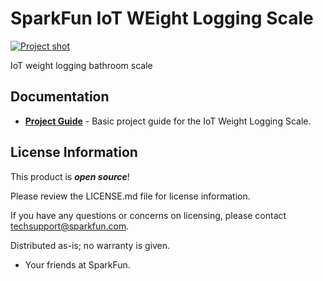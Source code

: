 SparkFun IoT WEight Logging Scale
========================================

[![Project shot](https://cdn.sparkfun.com/r/600-600/assets/learn_tutorials/7/4/1/iot_scale_project_shot.jpg)](https://cdn.sparkfun.com/assets/learn_tutorials/7/4/1/iot_scale_project_shot.jpg)

IoT weight logging bathroom scale

Documentation
--------------
* **[Project Guide](https://learn.sparkfun.com/tutorials/iot-weight-logging-scale)** - Basic project guide for the IoT Weight Logging Scale.

License Information
-------------------

This product is _**open source**_! 

Please review the LICENSE.md file for license information. 

If you have any questions or concerns on licensing, please contact techsupport@sparkfun.com.

Distributed as-is; no warranty is given.

- Your friends at SparkFun.

_<COLLABORATION CREDIT>_

